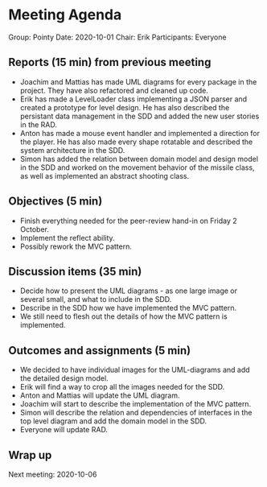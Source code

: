 # Meeting Agenda

Group: Pointy
Date: 2020-10-01
Chair: Erik
Participants: Everyone

## Reports (15 min) from previous meeting
- Joachim and Mattias has made UML diagrams for every package in the project. They have also refactored and cleaned up code.
- Erik has made a LevelLoader class implementing a JSON parser and created a prototype for level design. He has also described the persistant data management in the SDD and added the new user stories in the RAD.
- Anton has made a mouse event handler and implemented a direction for the player. He has also made every shape rotatable and described the system architecture in the SDD.
- Simon has added the relation between domain model and design model in the SDD and worked on the movement behavior of the missile class, as well as implemented an abstract shooting class.

## Objectives (5 min) 

- Finish everything needed for the peer-review hand-in on Friday 2 October.
- Implement the reflect ability.
- Possibly rework the MVC pattern.


## Discussion items (35 min)

- Decide how to present the UML diagrams - as one large image or several small, and what to include in the SDD.
- Describe in the SDD how we have implemented the MVC pattern.
- We still need to flesh out the details of how the MVC pattern is implemented.

## Outcomes and assignments (5 min)
- We decided to have individual images for the UML-diagrams and add the detailed design model.
- Erik will find a way to crop all the images needed for the SDD.
- Anton and Mattias will update the UML diagram.
- Joachim will start to describe the implementation of the MVC pattern.
- Simon will describe the relation and dependencies of interfaces in the top level diagram and add the domain model in the SDD.
- Everyone will update RAD. 



## Wrap up
Next meeting: 2020-10-06


